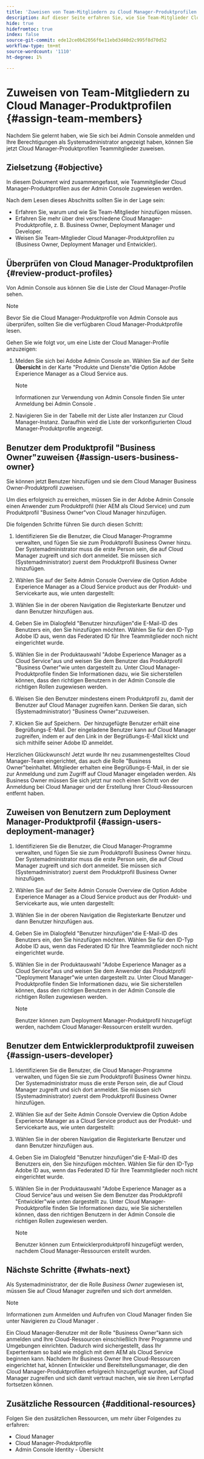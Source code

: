 ```yaml
---
title: 'Zuweisen von Team-Mitgliedern zu Cloud Manager-Produktprofilen '
description: Auf dieser Seite erfahren Sie, wie Sie Team-Mitglieder Cloud Manager-Produktprofilen zuweisen.
hide: true
hidefromtoc: true
index: false
source-git-commit: ede12ce0b62056f6e11ebd3d40d2c995f8d70d52
workflow-type: tm+mt
source-wordcount: '1110'
ht-degree: 1%

---
```



# Zuweisen von Team-Mitgliedern zu Cloud Manager-Produktprofilen {#assign-team-members}

Nachdem Sie gelernt haben, wie Sie sich bei Admin Console anmelden und Ihre Berechtigungen als Systemadministrator angezeigt haben, können Sie jetzt Cloud Manager-Produktprofilen Teammitglieder zuweisen.

## Zielsetzung {#objective}

In diesem Dokument wird zusammengefasst, wie Teammitglieder Cloud Manager-Produktprofilen aus der Admin Console zugewiesen werden.

Nach dem Lesen dieses Abschnitts sollten Sie in der Lage sein:

* Erfahren Sie, warum und wie Sie Team-Mitglieder hinzufügen müssen.
* Erfahren Sie mehr über drei verschiedene Cloud Manager-Produktprofile, z. B. Business Owner, Deployment Manager und Developer.
* Weisen Sie Team-Mitglieder Cloud Manager-Produktprofilen zu (Business Owner, Deployment Manager und Entwickler).

## Überprüfen von Cloud Manager-Produktprofilen {#review-product-profiles}

Von Admin Console aus können Sie die Liste der Cloud Manager-Profile sehen.

>[!NOTE]
>Bevor Sie die Cloud Manager-Produktprofile von Admin Console aus überprüfen, sollten Sie die verfügbaren Cloud Manager-Produktprofile lesen.

Gehen Sie wie folgt vor, um eine Liste der Cloud Manager-Profile anzuzeigen:

1. Melden Sie sich bei Adobe Admin Console an. Wählen Sie auf der Seite **Übersicht** in der Karte &quot;Produkte und Dienste&quot;die Option Adobe Experience Manager as a Cloud Service aus.

   >[!NOTE]
   >Informationen zur Verwendung von Admin Console finden Sie unter Anmeldung bei Admin Console .


1. Navigieren Sie in der Tabelle mit der Liste aller Instanzen zur Cloud Manager-Instanz. Daraufhin wird die Liste der vorkonfigurierten Cloud Manager-Produktprofile angezeigt.


## Benutzer dem Produktprofil &quot;Business Owner&quot;zuweisen {#assign-users-business-owner}

Sie können jetzt Benutzer hinzufügen und sie dem Cloud Manager Business Owner-Produktprofil zuweisen.

Um dies erfolgreich zu erreichen, müssen Sie in der Adobe Admin Console einen Anwender zum Produktprofil (hier AEM als Cloud Service) und zum Produktprofil &quot;Business Owner&quot;von Cloud Manager hinzufügen.

Die folgenden Schritte führen Sie durch diesen Schritt:

1. Identifizieren Sie die Benutzer, die Cloud Manager-Programme verwalten, und fügen Sie sie zum Produktprofil Business Owner hinzu. Der Systemadministrator muss die erste Person sein, die auf Cloud Manager zugreift und sich dort anmeldet. Sie müssen sich (Systemadministrator) zuerst dem Produktprofil Business Owner hinzufügen.

1. Wählen Sie auf der Seite Admin Console Overview die Option Adobe Experience Manager as a Cloud Service product aus der Produkt- und Servicekarte aus, wie unten dargestellt:

1. Wählen Sie in der oberen Navigation die Registerkarte Benutzer und dann Benutzer hinzufügen aus.

1. Geben Sie im Dialogfeld &quot;Benutzer hinzufügen&quot;die E-Mail-ID des Benutzers ein, den Sie hinzufügen möchten. Wählen Sie für den ID-Typ Adobe ID aus, wenn das Federated ID für Ihre Teammitglieder noch nicht eingerichtet wurde.

1. Wählen Sie in der Produktauswahl &quot;Adobe Experience Manager as a Cloud Service&quot;aus und weisen Sie dem Benutzer das Produktprofil &quot;Business Owner&quot;wie unten dargestellt zu. Unter Cloud Manager-Produktprofile finden Sie Informationen dazu, wie Sie sicherstellen können, dass den richtigen Benutzern in der Admin Console die richtigen Rollen zugewiesen werden.

1. Weisen Sie den Benutzer mindestens einem Produktprofil zu, damit der Benutzer auf Cloud Manager zugreifen kann. Denken Sie daran, sich (Systemadministrator) &quot;Business Owner&quot;zuzuweisen.

1. Klicken Sie auf Speichern.  Der hinzugefügte Benutzer erhält eine Begrüßungs-E-Mail. Der eingeladene Benutzer kann auf Cloud Manager zugreifen, indem er auf den Link in der Begrüßungs-E-Mail klickt und sich mithilfe seiner Adobe ID anmeldet.

Herzlichen Glückwunsch! Jetzt wurde Ihr neu zusammengestelltes Cloud Manager-Team eingerichtet, das auch die Rolle &quot;Business Owner&quot;beinhaltet. Mitglieder erhalten eine Begrüßungs-E-Mail, in der sie zur Anmeldung und zum Zugriff auf Cloud Manager eingeladen werden. Als Business Owner müssen Sie sich jetzt nur noch einen Schritt von der Anmeldung bei Cloud Manager und der Erstellung Ihrer Cloud-Ressourcen entfernt haben.

## Zuweisen von Benutzern zum Deployment Manager-Produktprofil {#assign-users-deployment-manager}

1. Identifizieren Sie die Benutzer, die Cloud Manager-Programme verwalten, und fügen Sie sie zum Produktprofil Business Owner hinzu. Der Systemadministrator muss die erste Person sein, die auf Cloud Manager zugreift und sich dort anmeldet. Sie müssen sich (Systemadministrator) zuerst dem Produktprofil Business Owner hinzufügen.

1. Wählen Sie auf der Seite Admin Console Overview die Option Adobe Experience Manager as a Cloud Service product aus der Produkt- und Servicekarte aus, wie unten dargestellt:

1. Wählen Sie in der oberen Navigation die Registerkarte Benutzer und dann Benutzer hinzufügen aus.

1. Geben Sie im Dialogfeld &quot;Benutzer hinzufügen&quot;die E-Mail-ID des Benutzers ein, den Sie hinzufügen möchten. Wählen Sie für den ID-Typ Adobe ID aus, wenn das Federated ID für Ihre Teammitglieder noch nicht eingerichtet wurde.

1. Wählen Sie in der Produktauswahl &quot;Adobe Experience Manager as a Cloud Service&quot;aus und weisen Sie dem Anwender das Produktprofil &quot;Deployment Manager&quot;wie unten dargestellt zu. Unter Cloud Manager-Produktprofile finden Sie Informationen dazu, wie Sie sicherstellen können, dass den richtigen Benutzern in der Admin Console die richtigen Rollen zugewiesen werden.

   >[!NOTE]
   >Benutzer können zum Deployment Manager-Produktprofil hinzugefügt werden, nachdem Cloud Manager-Ressourcen erstellt wurden.

## Benutzer dem Entwicklerproduktprofil zuweisen {#assign-users-developer}

1. Identifizieren Sie die Benutzer, die Cloud Manager-Programme verwalten, und fügen Sie sie zum Produktprofil Business Owner hinzu. Der Systemadministrator muss die erste Person sein, die auf Cloud Manager zugreift und sich dort anmeldet. Sie müssen sich (Systemadministrator) zuerst dem Produktprofil Business Owner hinzufügen.

1. Wählen Sie auf der Seite Admin Console Overview die Option Adobe Experience Manager as a Cloud Service product aus der Produkt- und Servicekarte aus, wie unten dargestellt:

1. Wählen Sie in der oberen Navigation die Registerkarte Benutzer und dann Benutzer hinzufügen aus.

1. Geben Sie im Dialogfeld &quot;Benutzer hinzufügen&quot;die E-Mail-ID des Benutzers ein, den Sie hinzufügen möchten. Wählen Sie für den ID-Typ Adobe ID aus, wenn das Federated ID für Ihre Teammitglieder noch nicht eingerichtet wurde.

1. Wählen Sie in der Produktauswahl &quot;Adobe Experience Manager as a Cloud Service&quot;aus und weisen Sie dem Benutzer das Produktprofil &quot;Entwickler&quot;wie unten dargestellt zu. Unter Cloud Manager-Produktprofile finden Sie Informationen dazu, wie Sie sicherstellen können, dass den richtigen Benutzern in der Admin Console die richtigen Rollen zugewiesen werden.

   >[!NOTE]
   >Benutzer können zum Entwicklerproduktprofil hinzugefügt werden, nachdem Cloud Manager-Ressourcen erstellt wurden.

## Nächste Schritte {#whats-next}

Als Systemadministrator, der die Rolle *Business Owner* zugewiesen ist, müssen Sie auf Cloud Manager zugreifen und sich dort anmelden.
>[!NOTE]
>Informationen zum Anmelden und Aufrufen von Cloud Manager finden Sie unter Navigieren zu Cloud Manager .

Ein Cloud Manager-Benutzer mit der Rolle &quot;Business Owner&quot;kann sich anmelden und Ihre Cloud-Ressourcen einschließlich Ihrer Programme und Umgebungen einrichten. Dadurch wird sichergestellt, dass Ihr Expertenteam so bald wie möglich mit dem AEM als Cloud Service beginnen kann.
Nachdem Ihr Business Owner Ihre Cloud-Ressourcen eingerichtet hat, können Entwickler und Bereitstellungsmanager, die den Cloud Manager-Produktprofilen erfolgreich hinzugefügt wurden, auf Cloud Manager zugreifen und sich damit vertraut machen, wie sie ihren Lernpfad fortsetzen können.

## Zusätzliche Ressourcen {#additional-resources}

Folgen Sie den zusätzlichen Ressourcen, um mehr über Folgendes zu erfahren:

* Cloud Manager
* Cloud Manager-Produktprofile
* Admin Console Identity - Übersicht
